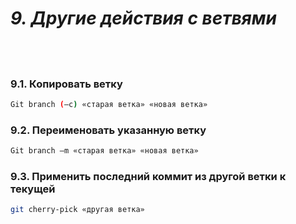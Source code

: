 # *9. Другие действия с ветвями*

## &nbsp;

### 9.1. Копировать ветку

```bash
Git branch (–c) «старая ветка» «новая ветка»
```

### 9.2. Переименовать указанную ветку

```bash
Git branch –m «старая ветка» «новая ветка»
```

### 9.3. Применить последний коммит из другой ветки к текущей

```bash
git cherry-pick «другая ветка»
```
